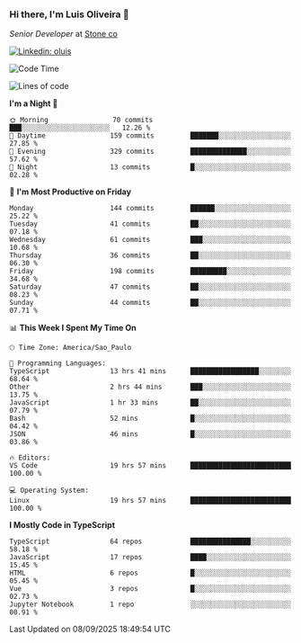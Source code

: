 ### Hi there, I'm Luis Oliveira 👋
*Senior Developer* at [Stone co](https://www.stone.com.br)  

[![Linkedin: oluis](https://img.shields.io/badge/-ooluis-blue?style=flat-square&logo=Linkedin&logoColor=white&link=https://www.linkedin.com/in/ooluis)](https://www.linkedin.com/in/ooluis/)

<!--START_SECTION:waka-->
![Code Time](http://img.shields.io/badge/Code%20Time-5%2C118%20hrs%2054%20mins-blue)

![Lines of code](https://img.shields.io/badge/From%20Hello%20World%20I%27ve%20Written-330.7%20thousand%20lines%20of%20code-blue)

**I'm a Night 🦉** 

```text
🌞 Morning                70 commits          ███░░░░░░░░░░░░░░░░░░░░░░   12.26 % 
🌆 Daytime                159 commits         ███████░░░░░░░░░░░░░░░░░░   27.85 % 
🌃 Evening                329 commits         ██████████████░░░░░░░░░░░   57.62 % 
🌙 Night                  13 commits          █░░░░░░░░░░░░░░░░░░░░░░░░   02.28 % 
```
📅 **I'm Most Productive on Friday** 

```text
Monday                   144 commits         ██████░░░░░░░░░░░░░░░░░░░   25.22 % 
Tuesday                  41 commits          ██░░░░░░░░░░░░░░░░░░░░░░░   07.18 % 
Wednesday                61 commits          ███░░░░░░░░░░░░░░░░░░░░░░   10.68 % 
Thursday                 36 commits          ██░░░░░░░░░░░░░░░░░░░░░░░   06.30 % 
Friday                   198 commits         █████████░░░░░░░░░░░░░░░░   34.68 % 
Saturday                 47 commits          ██░░░░░░░░░░░░░░░░░░░░░░░   08.23 % 
Sunday                   44 commits          ██░░░░░░░░░░░░░░░░░░░░░░░   07.71 % 
```


📊 **This Week I Spent My Time On** 

```text
🕑︎ Time Zone: America/Sao_Paulo

💬 Programming Languages: 
TypeScript               13 hrs 41 mins      █████████████████░░░░░░░░   68.64 % 
Other                    2 hrs 44 mins       ███░░░░░░░░░░░░░░░░░░░░░░   13.75 % 
JavaScript               1 hr 33 mins        ██░░░░░░░░░░░░░░░░░░░░░░░   07.79 % 
Bash                     52 mins             █░░░░░░░░░░░░░░░░░░░░░░░░   04.42 % 
JSON                     46 mins             █░░░░░░░░░░░░░░░░░░░░░░░░   03.86 % 

🔥 Editors: 
VS Code                  19 hrs 57 mins      █████████████████████████   100.00 % 

💻 Operating System: 
Linux                    19 hrs 57 mins      █████████████████████████   100.00 % 
```

**I Mostly Code in TypeScript** 

```text
TypeScript               64 repos            ███████████████░░░░░░░░░░   58.18 % 
JavaScript               17 repos            ████░░░░░░░░░░░░░░░░░░░░░   15.45 % 
HTML                     6 repos             █░░░░░░░░░░░░░░░░░░░░░░░░   05.45 % 
Vue                      3 repos             █░░░░░░░░░░░░░░░░░░░░░░░░   02.73 % 
Jupyter Notebook         1 repo              ░░░░░░░░░░░░░░░░░░░░░░░░░   00.91 % 
```




 Last Updated on 08/09/2025 18:49:54 UTC
<!--END_SECTION:waka-->
